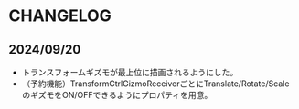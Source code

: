 # CHANGELOG


## 2024/09/20

* トランスフォームギズモが最上位に描画されるようにした。
* （予約機能）TransformCtrlGizmoReceiverごとにTranslate/Rotate/ScaleのギズモをON/OFFできるようにプロパティを用意。
